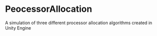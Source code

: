 # PeocessorAllocation
A simulation of three different processor allocation algorithms created in Unity Engine

